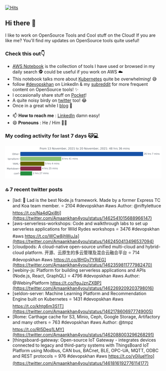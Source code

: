 [![Hits](https://hits.seeyoufarm.com/api/count/incr/badge.svg?url=https%3A%2F%2Fgithub.com%2Fakhan4u%2Fhit-counter&count_bg=%2379C83D&title_bg=%23555555&icon=&icon_color=%23E7E7E7&title=visits&edge_flat=false)](https://hits.seeyoufarm.com)

## Hi there 👋

I like to work on OpenSource Tools and Cool stuff on the Cloud! If you are like me? You'll find my updates on OpenSource tools quite useful!

### Check this out👇

* [AWS Notebook](https://histre.com/public/notebooks/dnllyanu/aws/) is the collection of tools I have used or browsed in my daily search 🕵️ could be useful if you work on AWS ☁️
* This notebook talks more about [Kubernetes](https://histre.com/public/notebooks/6uxdvo3y/kubernetes/) quite be overwhelming! 😅
* follow [#devopskhan](https://www.linkedin.com/feed/hashtag/devopskhan/) on LinkedIn & my [subreddit](https://www.reddit.com/r/devopskhan/) for more frequent content on OpenSource tools! ✨
* I occasionally share stuff on [Pocket](https://getpocket.com/@ej6g8d1dp2829A16a9Tf5d4T6bAMp3d8791rejDe86yem3bm4e14ex4fT4dluk29)!
* A quite noisy birdy on [twitter](https://twitter.com/Amaankhan4you) too! 😂
* Once in a great while I [blog](https://linuxparrot.com/) 😬


- 📫 **How to reach me** : [LinkedIn](https://www.linkedin.com/in/amaan-khan-linux-ninja) damn easy!
- 😄 **Pronouns** : He / Him 🤷‍♂️

### My coding activity for last 7 days 🐱💻

<img src="https://github.com/akhan4u/akhan4u/blob/main/images/stat.svg" alt="Amaan's Wakatime Activity!"/>

### 🔝 7 recent twitter posts
<!-- DEVDOJO:START -->
- [lad:  :boy: Lad is the best Node.js framework. Made by a former Express TC and Koa team member.
⭐️ 2104
#devopskhan #aws
Author: @niftylettuce
https://t.co/Na4dQxi8ti](https://twitter.com/Amaankhan4you/status/1462541015688966147)
- [aws-serverless-workshops: Code and walkthrough labs to set up serverless applications for Wild Rydes workshops
⭐️ 3476
#devopskhan #aws
https://t.co/WCw8jhWuJa](https://twitter.com/Amaankhan4you/status/1462450413496537094)
- [cloudpods: A cloud-native open-source unified multi-cloud and hybrid-cloud platform. 开源、云原生的多云管理及混合云融合平台
⭐️ 714
#devopskhan #aws
https://t.co/8HGy7YRiEG](https://twitter.com/Amaankhan4you/status/1462359811777982470)
- [webiny-js: Platform for building serverless applications and APIs &lpar;Node.js, React, GraphQL&rpar;
⭐️ 4796
#devopskhan #aws
Author: @WebinyPlatform
https://t.co/fguJznZXBP](https://twitter.com/Amaankhan4you/status/1462269209203798016)
- [seldon-server: Machine Learning Platform and Recommendation Engine built on Kubernetes
⭐️ 1431
#devopskhan #aws
https://t.co/khtg6m3S1T](https://twitter.com/Amaankhan4you/status/1462178606977749005)
- [Rome: Carthage cache for S3, Minio, Ceph, Google Storage, Artifactory and many others 
⭐️ 763
#devopskhan #aws
Author: @tmpz
https://t.co/RI5Deq1LMY](https://twitter.com/Amaankhan4you/status/1462088003296268291)
- [thingsboard-gateway: Open-source IoT Gateway - integrates devices connected to legacy and third-party systems with ThingsBoard IoT Platform using Modbus, CAN bus, BACnet, BLE, OPC-UA, MQTT, ODBC and REST protocols
⭐️ 976
#devopskhan #aws
https://t.co/y0jIueYIro](https://twitter.com/Amaankhan4you/status/1461816192776114177)
<!-- DEVDOJO:END -->

<!-- ![Amaan's GitHub stats](https://github-readme-stats.vercel.app/api?username=akhan4u&count_private=true&show_icons=true&hide=contribs) -->
